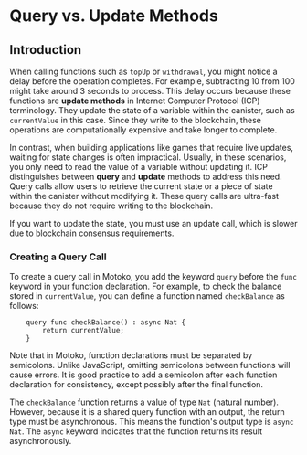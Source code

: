 # Query vs. Update Methods

## Introduction

When calling functions such as `topUp` or `withdrawal`, you might notice a delay before the operation completes. For example, subtracting 10 from 100 might take around 3 seconds to process. This delay occurs because these functions are **update methods** in Internet Computer Protocol (ICP) terminology. They update the state of a variable within the canister, such as `currentValue` in this case. Since they write to the blockchain, these operations are computationally expensive and take longer to complete.

In contrast, when building applications like games that require live updates, waiting for state changes is often impractical. Usually, in these scenarios, you only need to read the value of a variable without updating it. ICP distinguishes between **query** and **update** methods to address this need. Query calls allow users to retrieve the current state or a piece of state within the canister without modifying it. These query calls are ultra-fast because they do not require writing to the blockchain.

If you want to update the state, you must use an update call, which is slower due to blockchain consensus requirements.

### Creating a Query Call

To create a query call in Motoko, you add the keyword `query` before the `func` keyword in your function declaration. For example, to check the balance stored in `currentValue`, you can define a function named `checkBalance` as follows:

```mo
    query func checkBalance() : async Nat {
        return currentValue;
    }
```

Note that in Motoko, function declarations must be separated by semicolons. Unlike JavaScript, omitting semicolons between functions will cause errors. It is good practice to add a semicolon after each function declaration for consistency, except possibly after the final function.

The `checkBalance` function returns a value of type `Nat` (natural number). However, because it is a shared query function with an output, the return type must be asynchronous. This means the function's output type is `async Nat`. The `async` keyword indicates that the function returns its result asynchronously.
